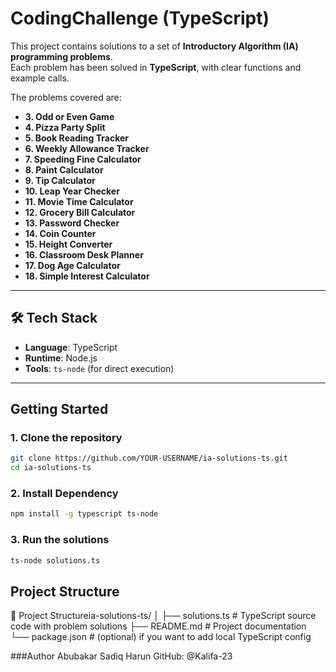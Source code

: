 # CodingChallenge (TypeScript)

This project contains solutions to a set of **Introductory Algorithm (IA) programming problems**.  
Each problem has been solved in **TypeScript**, with clear functions and example calls.  

The problems covered are:

- **3. Odd or Even Game**  
- **4. Pizza Party Split**  
- **5. Book Reading Tracker**  
- **6. Weekly Allowance Tracker**  
- **7. Speeding Fine Calculator**  
- **8. Paint Calculator**  
- **9. Tip Calculator**  
- **10. Leap Year Checker**  
- **11. Movie Time Calculator**  
- **12. Grocery Bill Calculator**  
- **13. Password Checker**  
- **14. Coin Counter**  
- **15. Height Converter**  
- **16. Classroom Desk Planner**  
- **17. Dog Age Calculator**  
- **18. Simple Interest Calculator**

---

## 🛠️ Tech Stack
- **Language**: TypeScript  
- **Runtime**: Node.js  
- **Tools**: `ts-node` (for direct execution)

---

## Getting Started

### 1. Clone the repository
```bash
git clone https://github.com/YOUR-USERNAME/ia-solutions-ts.git
cd ia-solutions-ts
```
### 2. Install Dependency
```bash
npm install -g typescript ts-node
```
### 3. Run the solutions
```bash
ts-node solutions.ts
```

## Project Structure
📂 Project Structureia-solutions-ts/
│
├── solutions.ts    # TypeScript source code with problem solutions
├── README.md       # Project documentation
└── package.json    # (optional) if you want to add local TypeScript config

###Author
Abubakar Sadiq Harun
GitHub: @Kalifa-23


